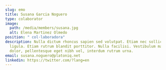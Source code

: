 ```yaml
---
slug: emo
title: Susana Garcia Noguero
type: colaborator
image:
  path: /media/members/susana.jpg
  alt: Elena Martinez Olmedo
position: " col·laboradora"
description: Nulla dictum rhoncus sapien sed volutpat. Etiam nec sollicitudin
  ligula. Etiam rutrum blandit porttitor. Nulla facilisi. Vestibulum mauris
  dolor, pellentesque eget nibh vel, interdum rutrum urna.
email: susana.noguero@platoniq.net
linkedin: https://twitter.com/?lang=en
---
```

